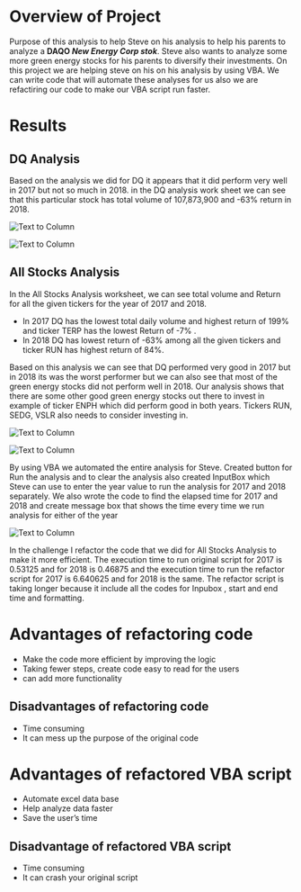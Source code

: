 # Overview of Project
Purpose of this analysis to help Steve on his analysis to help his parents to analyze a **DAQO _New Energy Corp stok_**.
Steve also wants to analyze some more green energy stocks for his parents to diversify their investments. On this project we are helping steve on his 
on his analysis by using VBA. We can write code that will automate these analyses for us also we are refactiring our code to make our VBA script run faster.

# Results
## DQ Analysis
Based on the analysis we did for DQ it appears that it did perform very well in 2017 but not so much in 2018. in the DQ analysis work sheet we can see that this
particular stock has total volume of 107,873,900 and -63% return in 2018. 

![Text to Column](https://github.com/Hanitapatel/stock-analysis/blob/main/Challenge/DQ%20Analysis%20Excel.png)


![Text to Column](https://github.com/Hanitapatel/stock-analysis/blob/main/Challenge/DQ%20Analysis%20%20VBA.png)


## All Stocks Analysis
In the All Stocks Analysis worksheet, we can see total volume and Return for all the given tickers for the year of 2017 and 2018. 
-	In 2017 DQ has the lowest total daily volume and highest return of 199% and ticker TERP has the lowest Return of -7% . 
-	In 2018 DQ has lowest return of -63% among all the given tickers and ticker RUN has highest return of 84%. 

Based on this analysis we can see that DQ performed very good in 2017 but in 2018 its was the worst performer but we can also see that most of the green energy
stocks did not perform well in 2018.  Our analysis shows that there are some other good green energy stocks out there to invest in example of ticker ENPH which
did perform good in both years. Tickers RUN, SEDG, VSLR also needs to consider investing in.


![Text to Column](https://github.com/Hanitapatel/stock-analysis/blob/main/Challenge/All%20Stock%20Analysis_2017.png)

![Text to Column](https://github.com/Hanitapatel/stock-analysis/blob/main/Challenge/All%20Stock%20Analysis_2018.png)



By using VBA we automated the entire analysis for Steve. Created button for Run the analysis and to clear the analysis also created InputBox  which  Steve can 
use to enter the year value to run the analysis for 2017 and 2018 separately. We also wrote the code to find the elapsed time for 2017 and 2018 and create 
message box that shows the time every time we run analysis for either of the year

![Text to Column](https://github.com/Hanitapatel/stock-analysis/blob/main/Challenge/All%20Stocks%20Analysis%20VBA.png)

In the challenge I refactor the code that we did for All Stocks Analysis to make it more efficient. 
        The execution time to run original script for 2017 is 0.53125 and for 2018 is 0.46875 and the execution time to run the refactor script for 2017 is 
        6.640625 and for 2018 is the same.
The refactor script is taking longer because it include all the codes for Inpubox ,  start and end time and formatting. 

# Advantages of refactoring code
- Make the code more efficient by improving the logic
- Taking fewer steps, create code easy to read for the users 
- can add more functionality

## Disadvantages of refactoring code
-	Time consuming
-	It can mess up the purpose of the original code

# Advantages of refactored VBA script
-	Automate excel data base
-	Help analyze data faster 
-	Save the user’s time

## Disadvantage of refactored VBA script
- Time consuming
- It can crash your original script







